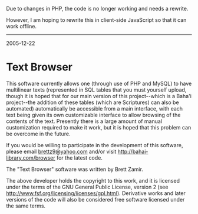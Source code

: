 Due to changes in PHP, the code is no longer working and needs a rewrite.

However, I am hoping to rewrite this in client-side JavaScript so that
it can work offline.

----
2005-12-22

# Text Browser

This software currently allows one (through use of PHP and MySQL) to have multilinear texts (represented in SQL tables that you must yourself upload, though it is hoped that for our main version of this project--which is a Baha'i project--the addition of these tables (which are Scriptures) can also be automated) automatically be accessible from a main interface, with each text being given its own customizable interface to allow browsing of the contents of the text. Presently there is a large amount of manual customization required to make it work, but it is hoped that this problem can be overcome in the future.

If you would be willing to participate in the development of this software, please email brettz9@yahoo.com and/or visit http://bahai-library.com/browser for the latest code.


The "Text Browser" software was written by Brett Zamir.


The above developer holds the copyright to this work, and it is licensed under the terms of the GNU General Public License, version 2 (see http://www.fsf.org/licensing/licenses/gpl.html). Derivative works and later versions of the code will also be considered free software licensed under the same terms.
